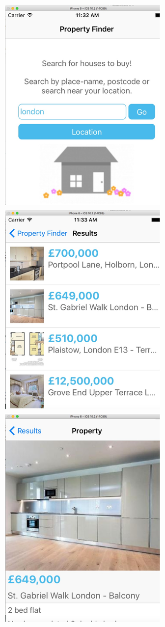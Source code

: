 


![SearchPage](./SearchPage.jpg?raw=true)

![SearchResults](./SearchResults.jpg?raw=true)

![PropertyView](./PropertyView.jpg?raw=true)